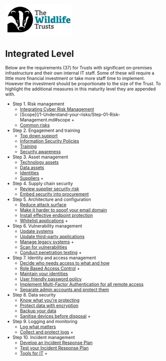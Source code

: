 <img src="/Levels/twt-logo.png" height="100">

# Integrated Level 

Below are the requirements (37) for Trusts with significant on-premises infrastructure and their own internal IT staff. Some of these will require a little more financial investment or take more staff time to implement.  However the investment should be proportionate to the size of the Trust.  To highlight the additional measures in this maturity level they are appended with.

-   Step 1. Risk management
    -   [Integrating Cyber Risk Management](/1-Understand-your-risks/Step-01-Risk-Management.md#integrating-cyber-risk-management)
    -   [Scope](/1-Understand-your-risks/Step-01-Risk-Management.md#scope +
    -   [Common risks](/1-Understand-your-risks/Step-01-Risk-Management.md#common-risks)
-   Step 2. Engagement and training
    -   [Top down support](/1-Understand-your-risks/Step-02-Engagement-and-Training.md#step-2-engagement-and-training)
    -   [Information Security Policies](/1-Understand-your-risks/Step-02-Engagement-and-Training.md#information-security-policies)
    -   [Training](/1-Understand-your-risks/Step-02-Engagement-and-Training.md#training)
    -   [Security awareness](/1-Understand-your-risks/Step-02-Engagement-and-Training.md#security-awareness)
-   Step 3. Asset management
    -   [Technology assets](/1-Understand-your-risks/Step-03-Asset-Management.md#technology-assets)
    -   [Data assets](/1-Understand-your-risks/Step-03-Asset-Management.md#data-assets)
    -   [Identities](/1-Understand-your-risks/Step-03-Asset-Management.md#identities)
    -   [Suppliers](/1-Understand-your-risks/Step-03-Asset-Management.md#suppliers) +
-   Step 4. Supply chain security
    -   [Review supplier security risk](/1-Understand-your-risks/Step-04-Supply-Chain-Security.md#review-supplier-security-risk)
    -   [Embed security into procurement](/1-Understand-your-risks/Step-04-Supply-Chain-Security.md#embed-security-into-procurement)
-   Step 5. Architecture and configuration
    -   [Reduce attack surface](/2-Implement-appropriate-mitigations/Step-05-Architecture-and-Configuration.md#reduce-attack-surface)
    -   [Make it harder to spoof your email domain](/2-Implement-appropriate-mitigations/Step-05-Architecture-and-Configuration.md#make-it-harder-to-spoof-your-email-domain)
    -   [Install effective endpoint protection](/2-Implement-appropriate-mitigations/Step-05-Architecture-and-Configuration.md#install-effective-endpoint-protection)
    -   [Whitelist applications](/2-Implement-appropriate-mitigations/Step-05-Architecture-and-Configuration.md#whitelist-applications) +
-   Step 6. Vulnerability management
    -   [Update systems](/2-Implement-appropriate-mitigations/Step-06-Vulnerability-Management.md#update-systems)
    -   [Update third-party applications](/2-Implement-appropriate-mitigations/Step-06-Vulnerability-Management.md#update-third-party-systems)
    -   [Manage legacy systems](/2-Implement-appropriate-mitigations/Step-06-Vulnerability-Management.md#manage-legacy-systems) +
    -   [Scan for vulnerabilities](/2-Implement-appropriate-mitigations/Step-06-Vulnerability-Management.md#scan-for-vulnerabilities)
    -   [Conduct penetration testing](/2-Implement-appropriate-mitigations/Step-06-Vulnerability-Management.md#conduct-penetration-testing) +
-   Step 7. Identity and access management
    -   [Decide who needs access to what and how](/2-Implement-appropriate-mitigations/Step-07-Identity-and-Access-Management.md#decide-who-needs-access-to-what-and-how)
	-	[Role Based Access Control](/2-Implement-appropriate-mitigations/Step-07-Identity-and-Access-Management.md#role-based-access-control) +
	-   [Maintain your identities](/2-Implement-appropriate-mitigations/Step-07-Identity-and-Access-Management.md#maintain-your-identities)
    -   [User friendly password policy](/2-Implement-appropriate-mitigations/Step-07-Identity-and-Access-Management.md#user-friendly-password-policy)
    -   [Implement Multi-Factor Authentication for all remote access](/2-Implement-appropriate-mitigations/Step-07-Identity-and-Access-Management.md#implement-multi-factor-authentication-for-all-remote-access)
    -   [Separate admin accounts and protect them](/2-Implement-appropriate-mitigations/Step-07-Identity-and-Access-Management.md#separate-admin-accounts-and-protect-them)
-   Step 8. Data security
    -   [Know what you're protecting](/2-Implement-appropriate-mitigations/Step-08-Data-Security.md#know-what-youre-protecting)
    -   [Protect data with encryption](/2-Implement-appropriate-mitigations/Step-08-Data-Security.md#protect-data-with-encryption)
    -   [Backup your data](/2-Implement-appropriate-mitigations/Step-08-Data-Security.md#backup-your-data)
    -   [Sanitise devices before disposal](/2-Implement-appropriate-mitigations/Step-08-Data-Security.md#sanitise-devices-before-disposal) +
-   Step 9. Logging and monitoring
    -   [Log what matters](/3-Prepare-for-incidents/Step-09-Logging-and-monitoring.md#log-what-matters)
    -   [Collect and protect logs](/3-Prepare-for-incidents/Step-09-Logging-and-monitoring.md#collect-and-protect-logs) +
-   Step 10. Incident management
    -   [Develop an Incident Response Plan](/3-Prepare-for-incidents/Step-10-Incident-management.md#develop-an-incident-response-plan)
    -   [Test your Incident Response Plan](/3-Prepare-for-incidents/Step-10-Incident-management.md#test-your-incident-response-plan)
    -   [Tools for IT](/3-Prepare-for-incidents/Step-10-Incident-management.md#tools-for-it) +
